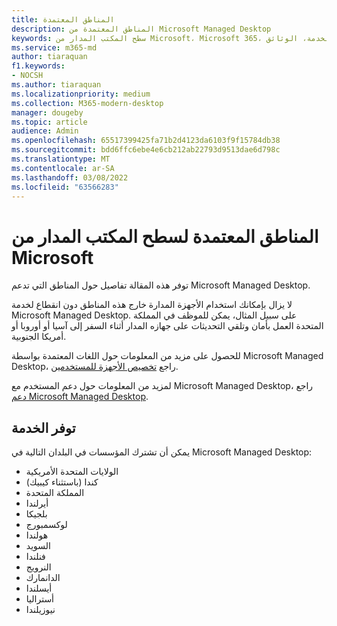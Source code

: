 ```yaml
---
title: المناطق المعتمدة
description: المناطق المعتمدة من Microsoft Managed Desktop
keywords: سطح المكتب المدار من Microsoft، Microsoft 365، الخدمة، الوثائق
ms.service: m365-md
author: tiaraquan
f1.keywords:
- NOCSH
ms.author: tiaraquan
ms.localizationpriority: medium
ms.collection: M365-modern-desktop
manager: dougeby
ms.topic: article
audience: Admin
ms.openlocfilehash: 65517399425fa71b2d4123da6103f9f15784db38
ms.sourcegitcommit: bdd6ffc6ebe4e6cb212ab22793d9513dae6d798c
ms.translationtype: MT
ms.contentlocale: ar-SA
ms.lasthandoff: 03/08/2022
ms.locfileid: "63566283"
---
```

# <a name="microsoft-managed-desktop-supported-regions"></a>المناطق المعتمدة لسطح المكتب المدار من Microsoft

توفر هذه المقالة تفاصيل حول المناطق التي تدعم Microsoft Managed Desktop.

لا يزال بإمكانك استخدام الأجهزة المدارة خارج هذه المناطق دون انقطاع لخدمة Microsoft Managed Desktop. على سبيل المثال، يمكن للموظف في المملكة المتحدة العمل بأمان وتلقي التحديثات على جهازه المدار أثناء السفر إلى آسيا أو أوروبا أو أمريكا الجنوبية.

للحصول على مزيد من المعلومات حول اللغات المعتمدة بواسطة Microsoft Managed Desktop، راجع [تخصيص الأجهزة للمستخدمين](../get-started/localization.md).

لمزيد من المعلومات حول دعم المستخدم مع Microsoft Managed Desktop، راجع [دعم Microsoft Managed Desktop](support.md).

## <a name="service-availability"></a>توفر الخدمة

يمكن أن تشترك المؤسسات في البلدان التالية في Microsoft Managed Desktop:

- الولايات المتحدة الأمريكية
- كندا (باستثناء كيبيك)
- المملكة المتحدة
- أيرلندا
- بلجيكا
- لوكسمبورج
- هولندا
- السويد
- فنلندا
- النرويج
- الدانمارك
- أيسلندا
- أستراليا
- نيوزيلندا
